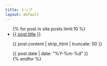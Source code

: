 ```yaml
---
title: トップ
layout: default
---
```

<ul class="cardlist">
  {% for post in site.posts limit:10 %}
    <li class="carditem">
      <a href="{{ post.url | relative_url }}">{{ post.title }}</a>
      <p class="card-excerpt">{{  post.content | strip_html | truncate: 50 }}</p>
      <span class="card-date">{{ post.date | date: "%Y-%m-%d" }}</span>
    </li>
  {% endfor %}
</ul>